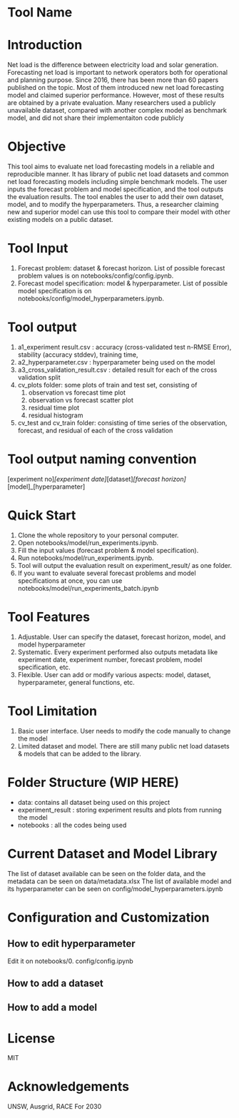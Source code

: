# Tool Name

# Introduction
Net load is the difference between electricity load and solar generation. Forecasting net load is important to network operators both for operational and planning purpose. Since 2016, there has been more than 60 papers published on the topic. Most of them introduced new net load forecasting model and claimed superior performance. However, most of these results are obtained by a private evaluation. Many researchers used a publicly unavailable dataset, compared with another complex model as benchmark model, and did not share their implementaiton code publicly

# Objective
This tool aims to evaluate net load forecasting models in a reliable and reproducible manner. It has library of public net load datasets and common net load forecasting models including simple benchmark models. The user inputs the forecast problem and model specification, and the tool outputs the evaluation results. The tool enables the user to add their own dataset, model, and to modify the hyperparameters. Thus, a researcher claiming new and superior model can use this tool to compare their model with other existing models on a public dataset.

# Tool Input
1. Forecast problem: dataset & forecast horizon. List of possible forecast problem values is on notebooks/config/config.ipynb. 
2. Forecast model specification: model & hyperparameter. List of possible model specification is on notebooks/config/model_hyperparameters.ipynb.

# Tool output
1. a1_experiment result.csv : accuracy (cross-validated test n-RMSE Error), stability (accuracy stddev), training time,
2. a2_hyperparameter.csv : hyperparameter being used on the model
3. a3_cross_validation_result.csv : detailed result for each of the cross validation split
4. cv_plots folder: some plots of train and test set, consisting of
   1. observation vs forecast time plot
   2. observation vs forecast scatter plot
   3. residual time plot
   4. residual histogram
5. cv_test and cv_train folder: consisting of time series of the observation, forecast, and residual of each of the cross validation

# Tool output naming convention
[experiment no]_[experiment date]_[dataset]_[forecast horizon]_[model]_[hyperparameter]

# Quick Start
1. Clone the whole repository to your personal computer.
2. Open notebooks/model/run_experiments.ipynb.
3. Fill the input values (forecast problem & model specification). 
4. Run notebooks/model/run_experiments.ipynb.
5. Tool will output the evaluation result on experiment_result/ as one folder. 
6. If you want to evaluate several forecast problems and model specifications at once, you can use notebooks/model/run_experiments_batch.ipynb

# Tool Features
1. Adjustable. User can specify the dataset, forecast horizon, model, and model hyperparameter
2. Systematic. Every experiment performed also outputs metadata like experiment date, experiment number, forecast problem, model specification, etc.
3. Flexible. User can add or modify various aspects: model, dataset, hyperparameter, general functions, etc.

# Tool Limitation
1. Basic user interface. User needs to modify the code manually to change the model
2. Limited dataset and model. There are still many public net load datasets & models that can be added to the library.

# Folder Structure (WIP HERE)
- data: contains all dataset being used on this project
- experiment_result : storing experiment results and plots from running the model
- notebooks : all the codes being used

# Current Dataset and Model Library
The list of dataset available can be seen on the folder data, and the metadata can be seen on data/metadata.xlsx
The list of available model and its hyperparameter can be seen on config/model_hyperparameters.ipynb

# Configuration and Customization
## How to edit hyperparameter
Edit it on notebooks/0. config/config.ipynb

## How to add a dataset

## How to add a model

# License
MIT

# Acknowledgements
UNSW, Ausgrid, RACE For 2030
